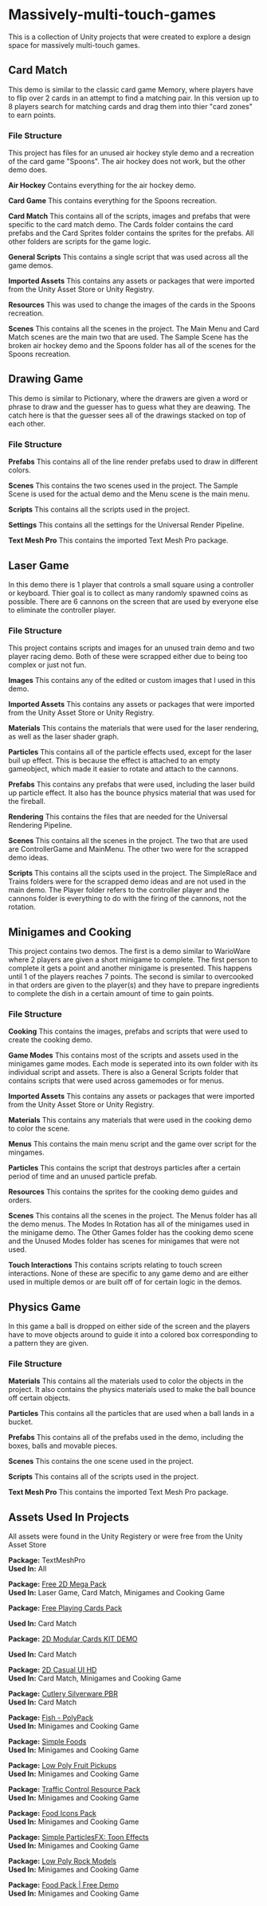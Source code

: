 # Massively-multi-touch-games
This is a collection of Unity projects that were created to explore a design space for massively multi-touch games.

## Card Match
This demo is similar to the classic card game Memory, where players have to flip over 2 cards in an attempt to find a matching pair. In this version up to 8 players search for matching cards and drag them into thier "card zones" to earn points.

### File Structure
This project has files for an unused air hockey style demo and a recreation of the card game "Spoons". The air hockey does not work, but the other demo does.

**Air Hockey** Contains everything for the air hockey demo.

**Card Game** This contains everything for the Spoons recreation.

**Card Match** This contains all of the scripts, images and prefabs that were specific to the card match demo. The Cards folder contains the card prefabs and the Card Sprites folder contains the sprites for the prefabs. All other folders are scripts for the game logic.

**General Scripts** This contains a single script that was used across all the game demos.

**Imported Assets** This contains any assets or packages that were imported from the Unity Asset Store or Unity Registry.

**Resources** This was used to change the images of the cards in the Spoons recreation.

**Scenes** This contains all the scenes in the project. The Main Menu and Card Match scenes are the main two that are used. The Sample Scene has the broken air hockey demo and the Spoons folder has all of the scenes for the Spoons recreation.


## Drawing Game
This demo is similar to Pictionary, where the drawers are given a word or phrase to draw and the guesser has to guess what they are deawing. The catch here is that the guesser sees all of the drawings stacked on top of each other.

### File Structure

**Prefabs** This contains all of the line render prefabs used to draw in different colors.

**Scenes** This contains the two scenes used in the project. The Sample Scene is used for the actual demo and the Menu scene is the main menu.

**Scripts** This contains all the scripts used in the project.

**Settings** This contains all the settings for the Universal Render Pipeline.

**Text Mesh Pro** This contains the imported Text Mesh Pro package.


## Laser Game
In this demo there is 1 player that controls a small square using a controller or keyboard. Thier goal is to collect as many randomly spawned coins as possible. There are 6 cannons on the screen that are used by everyone else to eliminate the controller player.

### File Structure
This project contains scripts and images for an unused train demo and two player racing demo. Both of these were scrapped either due to being too complex or just not fun.

**Images** This contains any of the edited or custom images that I used in this demo.

**Imported Assets** This contains any assets or packages that were imported from the Unity Asset Store or Unity Registry.

**Materials** This contains the materials that were used for the laser rendering, as well as the laser shader graph.

**Particles** This contains all of the particle effects used, except for the laser buil up effect. This is because the effect is attached to an empty gameobject, which made it easier to rotate and attach to the cannons.

**Prefabs** This contains any prefabs that were used, including the laser build up particle effect. It also has the bounce physics material that was used for the fireball.

**Rendering** This contains the files that are needed for the Universal Rendering Pipeline.

**Scenes** This contains all the scenes in the project. The two that are used are ControllerGame and MainMenu. The other two were for the scrapped demo ideas.

**Scripts** This contains all the scipts used in the project. The SimpleRace and Trains folders were for the scrapped demo ideas and are not used in the main demo. The Player folder refers to the controller player and the cannons folder is everything to do with the firing of the cannons, not the rotation.


## Minigames and Cooking
This project contains two demos. The first is a demo similar to WarioWare where 2 players are given a short minigame to complete. The first person to complete it gets a point and another minigame is presented. This happens until 1 of the players reaches 7 points. The second is similar to overcooked in that orders are given to the player(s) and they have to prepare ingredients to complete the dish in a certain amount of time to gain points.

### File Structure

**Cooking** This contains the images, prefabs and scripts that were used to create the cooking demo.

**Game Modes** This contains most of the scripts and assets used in the minigames game modes. Each mode is seperated into its own folder with its individual script and assets. There is also a General Scripts folder that contains scripts that were used across gamemodes or for menus.

**Imported Assets** This contains any assets or packages that were imported from the Unity Asset Store or Unity Registry.

**Materials** This contains any materials that were used in the cooking demo to color the scene.

**Menus** This contains the main menu script and the game over script for the mingames.

**Particles** This contains the script that destroys particles after a certain period of time and an unused particle prefab.

**Resources** This contains the sprites for the cooking demo guides and orders.

**Scenes** This contains all the scenes in the project. The Menus folder has all the demo menus. The Modes In Rotation has all of the minigames used in the minigame demo. The Other Games folder has the cooking demo scene and the Unused Modes folder has scenes for minigames that were not used.

**Touch Interactions** This contains scripts relating to touch screen interactions. None of these are specific to any game demo and are either used in multiple demos or are built off of for certain logic in the demos.

## Physics Game
In this game a ball is dropped on either side of the screen and the players have to move objects around to guide it into a colored box corresponding to a pattern they are given.

### File Structure

**Materials** This contains all the materials used to color the objects in the project. It also contains the physics materials used to make the ball bounce off certain objects.

**Particles** This contains all the particles that are used when a ball lands in a bucket.

**Prefabs** This contains all of the prefabs used in the demo, including the boxes, balls and movable pieces.

**Scenes** This contains the one scene used in the project.

**Scripts** This contains all of the scripts used in the project.

**Text Mesh Pro** This contains the imported Text Mesh Pro package.


## Assets Used In Projects
All assets were found in the Unity Registery or were free from the Unity Asset Store

**Package:** TextMeshPro  
**Used In:** All


**Package:** [Free 2D Mega Pack](https://assetstore.unity.com/packages/2d/free-2d-mega-pack-177430)  
**Used In:** Laser Game, Card Match, Minigames and Cooking Game


**Package:** [Free Playing Cards Pack](https://assetstore.unity.com/packages/3d/props/tools/free-playing-cards-pack-154780)

**Used In:** Card Match


**Package:** [2D Modular Cards KIT DEMO](https://assetstore.unity.com/packages/2d/gui/2d-modular-cards-kit-demo-227623)

**Used In:** Card Match


**Package:** [2D Casual UI HD](https://assetstore.unity.com/packages/2d/gui/icons/2d-casual-ui-hd-82080)  
**Used In:** Card Match, Minigames and Cooking Game


**Package:** [Cutlery Silverware PBR](https://assetstore.unity.com/packages/3d/props/food/cutlery-silverware-pbr-106932)  
**Used In:** Card Match


**Package:** [Fish - PolyPack](https://assetstore.unity.com/packages/3d/characters/animals/fish/fish-polypack-202232)  
**Used In:** Minigames and Cooking Game


**Package:** [Simple Foods](https://assetstore.unity.com/packages/3d/props/food/simple-foods-207032)  
**Used In:** Minigames and Cooking Game


**Package:** [Low Poly Fruit Pickups](https://assetstore.unity.com/packages/3d/props/food/low-poly-fruit-pickups-98135)  
**Used In:** Minigames and Cooking Game


**Package:** [Traffic Control Resource Pack](https://assetstore.unity.com/packages/2d/environments/traffic-control-resource-pack-20085)  
**Used In:** Minigames and Cooking Game


**Package:** [Food Icons Pack](https://assetstore.unity.com/packages/2d/gui/icons/food-icons-pack-70018)  
**Used In:** Minigames and Cooking Game


**Package:** [Simple ParticlesFX: Toon Effects](https://assetstore.unity.com/packages/vfx/particles/simple-particles-fx-toon-effects-244171)  
**Used In:** Minigames and Cooking Game


**Package:** [Low Poly Rock Models](https://assetstore.unity.com/packages/3d/environments/low-poly-rock-models-119245)  
**Used In:** Minigames and Cooking Game


**Package:** [Food Pack | Free Demo](https://assetstore.unity.com/packages/3d/props/food/food-pack-free-demo-225294)  
**Used In:** Minigames and Cooking Game